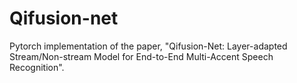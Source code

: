 # Qifusion-net
Pytorch implementation of the paper, "Qifusion-Net: Layer-adapted Stream/Non-stream Model for End-to-End Multi-Accent Speech Recognition".
